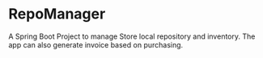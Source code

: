 # RepoManager


A Spring Boot Project to manage Store local repository and inventory. The app can also generate invoice based on purchasing.


